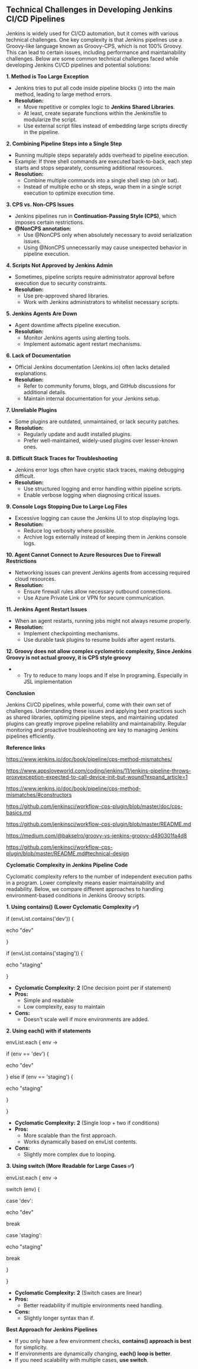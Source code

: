 ## Technical Challenges in Developing Jenkins CI/CD Pipelines

Jenkins is widely used for CI/CD automation, but it comes with various technical challenges. One key complexity is that Jenkins pipelines use a Groovy-like language known as Groovy-CPS, which is not 100% Groovy. This can lead to certain issues, including performance and maintainability challenges. Below are some common technical challenges faced while developing Jenkins CI/CD pipelines and potential solutions:

**1\. Method is Too Large Exception**

- Jenkins tries to put all code inside pipeline blocks {} into the main method, leading to large method errors.
- **Resolution:**
  - Move repetitive or complex logic to **Jenkins Shared Libraries**.
  - At least, create separate functions within the Jenkinsfile to modularize the script.
  - Use external script files instead of embedding large scripts directly in the pipeline.

**2\. Combining Pipeline Steps into a Single Step**

- Running multiple steps separately adds overhead to pipeline execution.
- Example: If three shell commands are executed back-to-back, each step starts and stops separately, consuming additional resources.
- **Resolution:**
  - Combine multiple commands into a single shell step (sh or bat).
  - Instead of multiple echo or sh steps, wrap them in a single script execution to optimize execution time.

**3\. CPS vs. Non-CPS Issues**

- Jenkins pipelines run in **Continuation-Passing Style (CPS)**, which imposes certain restrictions.
- **@NonCPS annotation:**
  - Use @NonCPS only when absolutely necessary to avoid serialization issues.
  - Using @NonCPS unnecessarily may cause unexpected behavior in pipeline execution.

**4\. Scripts Not Approved by Jenkins Admin**

- Sometimes, pipeline scripts require administrator approval before execution due to security constraints.
- **Resolution:**
  - Use pre-approved shared libraries.
  - Work with Jenkins administrators to whitelist necessary scripts.

**5\. Jenkins Agents Are Down**

- Agent downtime affects pipeline execution.
- **Resolution:**
  - Monitor Jenkins agents using alerting tools.
  - Implement automatic agent restart mechanisms.

**6\. Lack of Documentation**

- Official Jenkins documentation (Jenkins.io) often lacks detailed explanations.
- **Resolution:**
  - Refer to community forums, blogs, and GitHub discussions for additional details.
  - Maintain internal documentation for your Jenkins setup.

**7\. Unreliable Plugins**

- Some plugins are outdated, unmaintained, or lack security patches.
- **Resolution:**
  - Regularly update and audit installed plugins.
  - Prefer well-maintained, widely-used plugins over lesser-known ones.

**8\. Difficult Stack Traces for Troubleshooting**

- Jenkins error logs often have cryptic stack traces, making debugging difficult.
- **Resolution:**
  - Use structured logging and error handling within pipeline scripts.
  - Enable verbose logging when diagnosing critical issues.

**9\. Console Logs Stopping Due to Large Log Files**

- Excessive logging can cause the Jenkins UI to stop displaying logs.
- **Resolution:**
  - Reduce log verbosity where possible.
  - Archive logs externally instead of keeping them in Jenkins console logs.

**10\. Agent Cannot Connect to Azure Resources Due to Firewall Restrictions**

- Networking issues can prevent Jenkins agents from accessing required cloud resources.
- **Resolution:**
  - Ensure firewall rules allow necessary outbound connections.
  - Use Azure Private Link or VPN for secure communication.

**11\. Jenkins Agent Restart Issues**

- When an agent restarts, running jobs might not always resume properly.
- **Resolution:**
  - Implement checkpointing mechanisms.
  - Use durable task plugins to resume builds after agent restarts.

**12\. Groovy does not allow complex cyclometric complexity, Since Jenkins Groovy is not actual groovy, it is CPS style groovy**

- - Try to reduce to many loops and If else In programing. Especially in JSL implementation

**Conclusion**

Jenkins CI/CD pipelines, while powerful, come with their own set of challenges. Understanding these issues and applying best practices such as shared libraries, optimizing pipeline steps, and maintaining updated plugins can greatly improve pipeline reliability and maintainability. Regular monitoring and proactive troubleshooting are key to managing Jenkins pipelines efficiently.

**Reference links**

<https://www.jenkins.io/doc/book/pipeline/cps-method-mismatches/>

<https://www.appsloveworld.com/coding/jenkins/11/jenkins-pipeline-throws-proxyexception-expected-to-call-device-init-but-wound?expand_article=1>

<https://www.jenkins.io/doc/book/pipeline/cps-method-mismatches/#constructors>

<https://github.com/jenkinsci/workflow-cps-plugin/blob/master/doc/cps-basics.md>

<https://github.com/jenkinsci/workflow-cps-plugin/blob/master/README.md>

<https://medium.com/@bakselro/groovy-vs-jenkins-groovy-d490301fa4d8>

<https://github.com/jenkinsci/workflow-cps-plugin/blob/master/README.md#technical-design>

**Cyclomatic Complexity in Jenkins Pipeline Code**

Cyclomatic complexity refers to the number of independent execution paths in a program. Lower complexity means easier maintainability and readability. Below, we compare different approaches to handling environment-based conditions in Jenkins Groovy scripts.

**1\. Using contains() (Lower Cyclomatic Complexity ✅)**

if (envList.contains('dev')) {

echo "dev"

}

if (envList.contains('staging')) {

echo "staging"

}

- **Cyclomatic Complexity:** **2** (One decision point per if statement)
- **Pros:**
  - Simple and readable
  - Low complexity, easy to maintain
- **Cons:**
  - Doesn't scale well if more environments are added.

**2\. Using each() with if statements**

envList.each { env ->

if (env == 'dev') {

echo "dev"

} else if (env == 'staging') {

echo "staging"

}

}

- **Cyclomatic Complexity:** **2** (Single loop + two if conditions)
- **Pros:**
  - More scalable than the first approach.
  - Works dynamically based on envList contents.
- **Cons:**
  - Slightly more complex due to looping.

**3\. Using switch (More Readable for Large Cases ✅)**

envList.each { env ->

switch (env) {

case 'dev':

echo "dev"

break

case 'staging':

echo "staging"

break

}

}

- **Cyclomatic Complexity:** **2** (Switch cases are linear)
- **Pros:**
  - Better readability if multiple environments need handling.
- **Cons:**
  - Slightly longer syntax than if.

**Best Approach for Jenkins Pipelines**

- If you only have a few environment checks, **contains() approach is best** for simplicity.
- If environments are dynamically changing, **each() loop is better**.
- If you need scalability with multiple cases, **use switch**.
